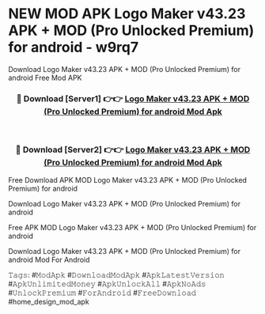 # NEW MOD APK Logo Maker v43.23 APK + MOD (Pro Unlocked Premium) for android - w9rq7
Download Logo Maker v43.23 APK + MOD (Pro Unlocked Premium) for android Free Mod APK

<div align="center">
<h3>🔴 Download [Server1] 👉👉 <a href="https://apk-comot.site?title=Logo_Maker_v43.23_APK_+_MOD_(Pro_Unlocked_Premium)_for_android">Logo Maker v43.23 APK + MOD (Pro Unlocked Premium) for android Mod Apk</a></h3><br>

<h3>🔴 Download [Server2] 👉👉 <a href="https://apk-comot.site?title=Logo_Maker_v43.23_APK_+_MOD_(Pro_Unlocked_Premium)_for_android">Logo Maker v43.23 APK + MOD (Pro Unlocked Premium) for android Mod Apk</a></h3>
</div>


Free Download APK MOD Logo Maker v43.23 APK + MOD (Pro Unlocked Premium) for android

Download Logo Maker v43.23 APK + MOD (Pro Unlocked Premium) for android 

Free APK MOD Logo Maker v43.23 APK + MOD (Pro Unlocked Premium) for android 

Download Logo Maker v43.23 APK + MOD (Pro Unlocked Premium) for android Mod For Android

𝚃𝚊𝚐𝚜: #𝙼𝚘𝚍𝙰𝚙𝚔 #𝙳𝚘𝚠𝚗𝚕𝚘𝚊𝚍𝙼𝚘𝚍𝙰𝚙𝚔 #𝙰𝚙𝚔𝙻𝚊𝚝𝚎𝚜𝚝𝚅𝚎𝚛𝚜𝚒𝚘𝚗 #𝙰𝚙𝚔𝚄𝚗𝚕𝚒𝚖𝚒𝚝𝚎𝚍𝙼𝚘𝚗𝚎𝚢 #𝙰𝚙𝚔𝚄𝚗𝚕𝚘𝚌𝚔𝙰𝚕𝚕 #𝙰𝚙𝚔𝙽𝚘𝙰𝚍𝚜 #𝚄𝚗𝚕𝚘𝚌𝚔𝙿𝚛𝚎𝚖𝚒𝚞𝚖 #𝙵𝚘𝚛𝙰𝚗𝚍𝚛𝚘𝚒𝚍 #𝙵𝚛𝚎𝚎𝙳𝚘𝚠𝚗𝚕𝚘𝚊𝚍 #home_design_mod_apk